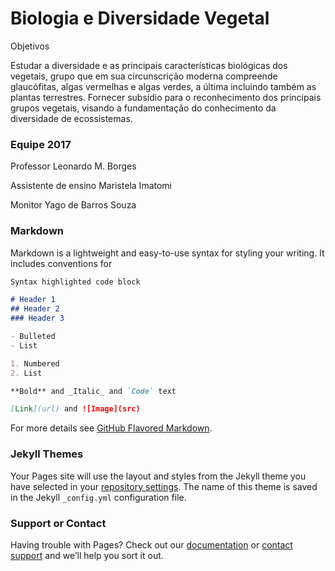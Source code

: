 # Biologia e Diversidade Vegetal

Objetivos

Estudar a diversidade e as principais características biológicas dos vegetais, grupo que em sua circunscrição moderna compreende glaucófitas, algas vermelhas e algas verdes, a última incluindo também as plantas terrestres. Fornecer subsídio para o reconhecimento dos principais grupos vegetais, visando a fundamentação do conhecimento da diversidade de ecossistemas.

### Equipe 2017

Professor
Leonardo M. Borges

Assistente de ensino
Maristela Imatomi

Monitor
Yago de Barros Souza

### Markdown

Markdown is a lightweight and easy-to-use syntax for styling your writing. It includes conventions for

```markdown
Syntax highlighted code block

# Header 1
## Header 2
### Header 3

- Bulleted
- List

1. Numbered
2. List

**Bold** and _Italic_ and `Code` text

[Link](url) and ![Image](src)
```

For more details see [GitHub Flavored Markdown](https://guides.github.com/features/mastering-markdown/).

### Jekyll Themes

Your Pages site will use the layout and styles from the Jekyll theme you have selected in your [repository settings](https://github.com/aquitemcaqui/BDV/settings). The name of this theme is saved in the Jekyll `_config.yml` configuration file.

### Support or Contact

Having trouble with Pages? Check out our [documentation](https://help.github.com/categories/github-pages-basics/) or [contact support](https://github.com/contact) and we’ll help you sort it out.
